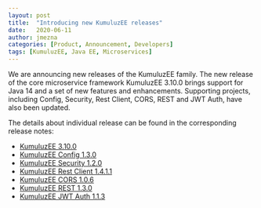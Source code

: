 ```yaml
---
layout: post
title:  "Introducing new KumuluzEE releases"
date:   2020-06-11
author: jmezna
categories: [Product, Announcement, Developers]
tags: [KumuluzEE, Java EE, Microservices]
---
```


We are announcing new releases of the KumuluzEE family. The new release of the core microservice framework KumuluzEE 3.10.0 brings support for Java 14 and a set of new features and enhancements. Supporting projects, including Config, Security, Rest Client, CORS, REST and JWT Auth, have also been updated.

<!--more-->

The details about individual release can be found in the corresponding release notes:
- [KumuluzEE 3.10.0](https://github.com/kumuluz/kumuluzee/releases/tag/v3.10.0)
- [KumuluzEE Config 1.3.0](https://github.com/kumuluz/kumuluzee-config/releases/tag/v1.3.0)
- [KumuluzEE Security 1.2.0](https://github.com/kumuluz/kumuluzee-security/releases/tag/v1.2.0)
- [KumuluzEE Rest Client 1.4.1.1](https://github.com/kumuluz/kumuluzee-rest-client/releases/tag/v1.4.1.1)
- [KumuluzEE CORS 1.0.6](https://github.com/kumuluz/kumuluzee-cors/releases/tag/v1.0.6)
- [KumuluzEE REST 1.3.0](https://github.com/kumuluz/kumuluzee-rest/releases/tag/v1.3.0)
- [KumuluzEE JWT Auth 1.1.3](https://github.com/kumuluz/kumuluzee-jwt-auth/releases/tag/v1.1.3)
